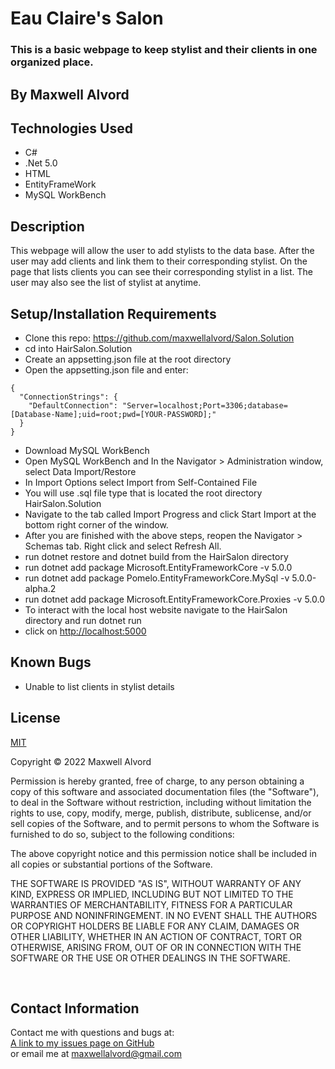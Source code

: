 # Eau Claire's Salon

### This is a basic webpage to keep stylist and their clients in one organized place.

## By Maxwell Alvord


## Technologies Used 

* C#
* .Net 5.0
* HTML
* EntityFrameWork
* MySQL WorkBench

## Description 
This webpage will allow the user to add stylists to the data base. After the user may add clients and link them to their corresponding stylist. On the page that lists clients you can see their corresponding stylist in a list. The user may also see the list of stylist at anytime.


## Setup/Installation Requirements 

* Clone this repo: <https://github.com/maxwellalvord/Salon.Solution>
* cd into HairSalon.Solution
* Create an appsetting.json file at the root directory
* Open the appsetting.json file and enter:
```
{ 
  "ConnectionStrings": { 
    "DefaultConnection": "Server=localhost;Port=3306;database=[Database-Name];uid=root;pwd=[YOUR-PASSWORD];" 
  } 
}
```

* Download MySQL WorkBench
* Open MySQL WorkBench and In the Navigator > Administration window, select Data Import/Restore
* In Import Options select Import from Self-Contained File
* You will use .sql file type that is located the root directory HairSalon.Solution
* Navigate to the tab called Import Progress and click Start Import at the bottom right corner of the window.
* After you are finished with the above steps, reopen the Navigator > Schemas tab. Right click and select Refresh All.
* run dotnet restore and dotnet build from the HairSalon directory
* run dotnet add package Microsoft.EntityFrameworkCore -v 5.0.0
* run dotnet add package Pomelo.EntityFrameworkCore.MySql -v 5.0.0-alpha.2
* run dotnet add package Microsoft.EntityFrameworkCore.Proxies -v 5.0.0
* To interact with the local host website navigate to the HairSalon directory and run dotnet run
* click on  <http://localhost:5000>

## Known Bugs 

* Unable to list clients in stylist details

## License
[MIT](https://opensource.org/osd)

Copyright &copy;
2022 Maxwell Alvord

Permission is hereby granted, free of charge, to any person obtaining a copy of this software and associated documentation files (the "Software"), to deal in the Software without restriction, including without limitation the rights to use, copy, modify, merge, publish, distribute, sublicense, and/or sell copies of the Software, and to permit persons to whom the Software is furnished to do so, subject to the following conditions:

The above copyright notice and this permission notice shall be included in all copies or substantial portions of the Software.

THE SOFTWARE IS PROVIDED "AS IS", WITHOUT WARRANTY OF ANY KIND, EXPRESS OR IMPLIED, INCLUDING BUT NOT LIMITED TO THE WARRANTIES OF MERCHANTABILITY, FITNESS FOR A PARTICULAR PURPOSE AND NONINFRINGEMENT. IN NO EVENT SHALL THE AUTHORS OR COPYRIGHT HOLDERS BE LIABLE FOR ANY CLAIM, DAMAGES OR OTHER LIABILITY, WHETHER IN AN ACTION OF CONTRACT, TORT OR OTHERWISE, ARISING FROM, OUT OF OR IN CONNECTION WITH THE SOFTWARE OR THE USE OR OTHER DEALINGS IN THE SOFTWARE.

<br>

## Contact Information
Contact me with questions and bugs at: <br>
[A link to my issues page on GitHub](https://github.com/maxwellalvord/maxwellalvord/issues)<br>
or email me at <a href = "mailto:maxwellalvord@gmail.com">maxwellalvord@gmail.com</a>